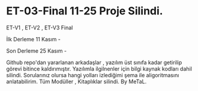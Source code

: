 # ET-03-Final 11-25 Proje Silindi.
ET-V1 , ET-V2 , ET-V3 Final

İlk Derleme 11 Kasım - 

Son Derleme 25 Kasım -

Github repo'dan yararlanan arkadaşlar , yazılım üst sınıfa kadar getirilip görevi bitince kaldırımıştır.
Yazılımla ilgilnenler için bilgi kaynak kodları dahil silindi. Sorularınız olursa hangi yolları izlediğimi şema ile aligoritmasını anlatabilirim. Tüm Modüller , Kitaplıklar silindi. By MeTaL.
